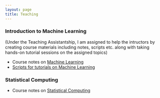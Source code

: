 ```yaml
---
layout: page
title: Teaching
---
```


### Introduction to Machine Learning
(Under the Teaching Assistantship, I am assigned to help the intructors by creating course materials including notes, scripts etc. along with taking hands-on tutorial sessions on the assigned topics)
* Course notes on [Machine Learning]()
* [Scripts for tutorials on Machine Learning]()

### Statistical Computing
* Course notes on [Statistical Computing]() 
